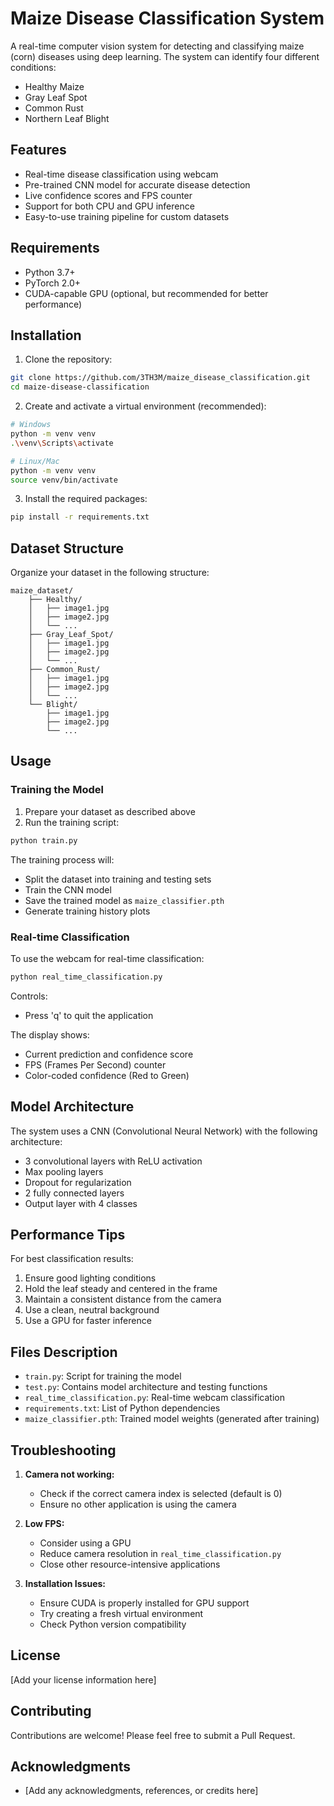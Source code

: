 # Maize Disease Classification System

A real-time computer vision system for detecting and classifying maize (corn) diseases using deep learning. The system can identify four different conditions:
- Healthy Maize
- Gray Leaf Spot
- Common Rust
- Northern Leaf Blight

## Features

- Real-time disease classification using webcam
- Pre-trained CNN model for accurate disease detection
- Live confidence scores and FPS counter
- Support for both CPU and GPU inference
- Easy-to-use training pipeline for custom datasets

## Requirements

- Python 3.7+
- PyTorch 2.0+
- CUDA-capable GPU (optional, but recommended for better performance)

## Installation

1. Clone the repository:
```bash
git clone https://github.com/3TH3M/maize_disease_classification.git
cd maize-disease-classification
```

2. Create and activate a virtual environment (recommended):
```bash
# Windows
python -m venv venv
.\venv\Scripts\activate

# Linux/Mac
python -m venv venv
source venv/bin/activate
```

3. Install the required packages:
```bash
pip install -r requirements.txt
```

## Dataset Structure

Organize your dataset in the following structure:
```
maize_dataset/
    ├── Healthy/
    │   ├── image1.jpg
    │   ├── image2.jpg
    │   └── ...
    ├── Gray_Leaf_Spot/
    │   ├── image1.jpg
    │   ├── image2.jpg
    │   └── ...
    ├── Common_Rust/
    │   ├── image1.jpg
    │   ├── image2.jpg
    │   └── ...
    └── Blight/
        ├── image1.jpg
        ├── image2.jpg
        └── ...
```

## Usage

### Training the Model

1. Prepare your dataset as described above
2. Run the training script:
```bash
python train.py
```

The training process will:
- Split the dataset into training and testing sets
- Train the CNN model
- Save the trained model as `maize_classifier.pth`
- Generate training history plots

### Real-time Classification

To use the webcam for real-time classification:
```bash
python real_time_classification.py
```

Controls:
- Press 'q' to quit the application

The display shows:
- Current prediction and confidence score
- FPS (Frames Per Second) counter
- Color-coded confidence (Red to Green)

## Model Architecture

The system uses a CNN (Convolutional Neural Network) with the following architecture:
- 3 convolutional layers with ReLU activation
- Max pooling layers
- Dropout for regularization
- 2 fully connected layers
- Output layer with 4 classes

## Performance Tips

For best classification results:
1. Ensure good lighting conditions
2. Hold the leaf steady and centered in the frame
3. Maintain a consistent distance from the camera
4. Use a clean, neutral background
5. Use a GPU for faster inference

## Files Description

- `train.py`: Script for training the model
- `test.py`: Contains model architecture and testing functions
- `real_time_classification.py`: Real-time webcam classification
- `requirements.txt`: List of Python dependencies
- `maize_classifier.pth`: Trained model weights (generated after training)

## Troubleshooting

1. **Camera not working:**
   - Check if the correct camera index is selected (default is 0)
   - Ensure no other application is using the camera

2. **Low FPS:**
   - Consider using a GPU
   - Reduce camera resolution in `real_time_classification.py`
   - Close other resource-intensive applications

3. **Installation Issues:**
   - Ensure CUDA is properly installed for GPU support
   - Try creating a fresh virtual environment
   - Check Python version compatibility

## License

[Add your license information here]

## Contributing

Contributions are welcome! Please feel free to submit a Pull Request.

## Acknowledgments

- [Add any acknowledgments, references, or credits here] 
